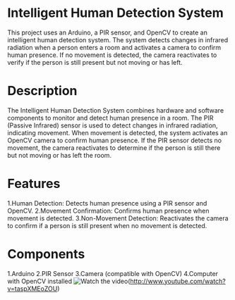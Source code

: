 # Intelligent Human Detection System
This project uses an Arduino, a PIR sensor, and OpenCV to create an intelligent human detection system. The system detects changes in infrared radiation when a person enters a room and activates a camera to confirm human presence. If no movement is detected, the camera reactivates to verify if the person is still present but not moving or has left.
# Description 
The Intelligent Human Detection System combines hardware and software components to monitor and detect human presence in a room. The PIR (Passive Infrared) sensor is used to detect changes in infrared radiation, indicating movement. When movement is detected, the system activates an OpenCV camera to confirm human presence. If the PIR sensor detects no movement, the camera reactivates to determine if the person is still there but not moving or has left the room.
# Features
1.Human Detection: Detects human presence using a PIR sensor and OpenCV.
2.Movement Confirmation: Confirms human presence when movement is detected.
3.Non-Movement Detection: Reactivates the camera to confirm if a person is still present when no movement is detected.
# Components
1.Arduino
2.PIR Sensor
3.Camera (compatible with OpenCV)
4.Computer with OpenCV installed
![Watch the video](http://img.youtube.com/vi/taspXMEoZOU/0.jp)(http://www.youtube.com/watch?v=taspXMEoZOU)

